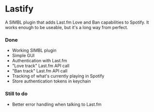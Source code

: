 # Lastify

A SIMBL plugin that adds Last.fm Love and Ban capabilities to Spotify.
It works enough to be useable, but it's a long way from perfect.

### Done

* Working SIMBL plugin
* Simple GUI
* Authentication with Last.fm
* "Love track" Last.fm API call
* "Ban track" Last.fm API call
* Tracking of what's currently playing in Spotify
* Store authentication tokens in keychain

### Still to do

* Better error handling when talking to Last.fm
